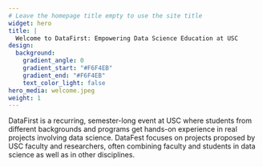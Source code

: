 ```yaml
---
# Leave the homepage title empty to use the site title
widget: hero
title: |
  Welcome to DataFirst: Empowering Data Science Education at USC
design:
  background:
    gradient_angle: 0
    gradient_start: "#F6F4EB"
    gradient_end: "#F6F4EB"
    text_color_light: false
hero_media: welcome.jpeg
weight: 1
---
```


DataFirst is a recurring, semester-long event at USC where students from different backgrounds and programs get hands-on experience in real projects involving data science. DataFest focuses on projects proposed by USC faculty and researchers, often combining faculty and students in data science as well as in other disciplines.
